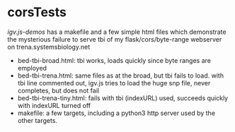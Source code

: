 # corsTests

*igv.js-demos* has a makefile and a few simple html files which
demonstrate the mysterious failure to serve tbi of my flask/cors/byte-range
webserver on trena.systemsbiology.net

- bed-tbi-broad.html:  tbi works, loads quickly since byte ranges are employed
- bed-tbi-trena.html:  same files as at the broad, but tbi fails to load.  with tbi line
  commented out, igv.js tries to load the huge snp file, never
  completes, but does not fail
- bed-tbi-trena-tiny.html:  fails with tbi (indexURL) used, succeeds
  quickly with indexURL turned off
- makefile: a few targets, including a python3 http server used by the
  other targets.
